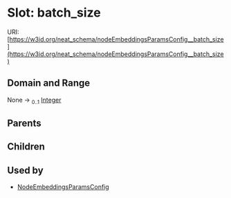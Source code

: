
# Slot: batch_size




URI: [https://w3id.org/neat_schema/nodeEmbeddingsParamsConfig__batch_size](https://w3id.org/neat_schema/nodeEmbeddingsParamsConfig__batch_size)


## Domain and Range

None &#8594;  <sub>0..1</sub> [Integer](types/Integer.md)

## Parents


## Children


## Used by

 * [NodeEmbeddingsParamsConfig](NodeEmbeddingsParamsConfig.md)
